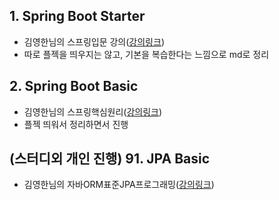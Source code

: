 ## 1. Spring Boot Starter
- 김영한님의 스프링입문 강의([강의링크](https://www.inflearn.com/course/%EC%8A%A4%ED%94%84%EB%A7%81-%EC%9E%85%EB%AC%B8-%EC%8A%A4%ED%94%84%EB%A7%81%EB%B6%80%ED%8A%B8))
- 따로 플젝을 띄우지는 않고, 기본을 복습한다는 느낌으로 md로 정리

## 2. Spring Boot Basic
- 김영한님의 스프링핵심원리([강의링크](https://www.inflearn.com/course/%EC%8A%A4%ED%94%84%EB%A7%81-%ED%95%B5%EC%8B%AC-%EC%9B%90%EB%A6%AC-%EA%B8%B0%EB%B3%B8%ED%8E%B8#))
- 플젝 띄워서 정리하면서 진행

## (스터디외 개인 진행) 91. JPA Basic
- 김영한님의 자바ORM표준JPA프로그래밍([강의링크](https://www.inflearn.com/course/ORM-JPA-Basic#))
